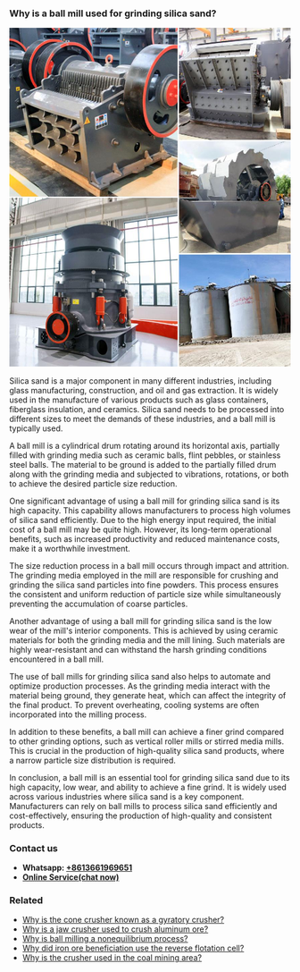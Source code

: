 <h3>Why is a ball mill used for grinding silica sand?</h3><img src='1701671418.jpg' alt=''><p>Silica sand is a major component in many different industries, including glass manufacturing, construction, and oil and gas extraction. It is widely used in the manufacture of various products such as glass containers, fiberglass insulation, and ceramics. Silica sand needs to be processed into different sizes to meet the demands of these industries, and a ball mill is typically used.</p><p>A ball mill is a cylindrical drum rotating around its horizontal axis, partially filled with grinding media such as ceramic balls, flint pebbles, or stainless steel balls. The material to be ground is added to the partially filled drum along with the grinding media and subjected to vibrations, rotations, or both to achieve the desired particle size reduction.</p><p>One significant advantage of using a ball mill for grinding silica sand is its high capacity. This capability allows manufacturers to process high volumes of silica sand efficiently. Due to the high energy input required, the initial cost of a ball mill may be quite high. However, its long-term operational benefits, such as increased productivity and reduced maintenance costs, make it a worthwhile investment.</p><p>The size reduction process in a ball mill occurs through impact and attrition. The grinding media employed in the mill are responsible for crushing and grinding the silica sand particles into fine powders. This process ensures the consistent and uniform reduction of particle size while simultaneously preventing the accumulation of coarse particles.</p><p>Another advantage of using a ball mill for grinding silica sand is the low wear of the mill's interior components. This is achieved by using ceramic materials for both the grinding media and the mill lining. Such materials are highly wear-resistant and can withstand the harsh grinding conditions encountered in a ball mill.</p><p>The use of ball mills for grinding silica sand also helps to automate and optimize production processes. As the grinding media interact with the material being ground, they generate heat, which can affect the integrity of the final product. To prevent overheating, cooling systems are often incorporated into the milling process.</p><p>In addition to these benefits, a ball mill can achieve a finer grind compared to other grinding options, such as vertical roller mills or stirred media mills. This is crucial in the production of high-quality silica sand products, where a narrow particle size distribution is required.</p><p>In conclusion, a ball mill is an essential tool for grinding silica sand due to its high capacity, low wear, and ability to achieve a fine grind. It is widely used across various industries where silica sand is a key component. Manufacturers can rely on ball mills to process silica sand efficiently and cost-effectively, ensuring the production of high-quality and consistent products.</p><h3>Contact us</h3><ul><li><strong>Whatsapp:&nbsp;<a href="https://wa.me/8613661969651">+8613661969651</a></strong></li><li><a href="https://swt.shibang-china.com/?git&amp;zhl"><strong>Online Service(chat now)</strong></a></li></ul><h3>Related</h3><ul><li><a href='Why%20is%20the%20cone%20crusher%20known%20as%20a%20gyratory%20crusher%3F.md'>Why is the cone crusher known as a gyratory crusher?</a></li><li><a href='Why%20is%20a%20jaw%20crusher%20used%20to%20crush%20aluminum%20ore%3F.md'>Why is a jaw crusher used to crush aluminum ore?</a></li><li><a href='Why%20is%20ball%20milling%20a%20nonequilibrium%20process%3F.md'>Why is ball milling a nonequilibrium process?</a></li><li><a href='Why%20did%20iron%20ore%20beneficiation%20use%20the%20reverse%20flotation%20cell%3F.md'>Why did iron ore beneficiation use the reverse flotation cell?</a></li><li><a href='Why%20is%20the%20crusher%20used%20in%20the%20coal%20mining%20area%3F.md'>Why is the crusher used in the coal mining area?</a></li></ul>